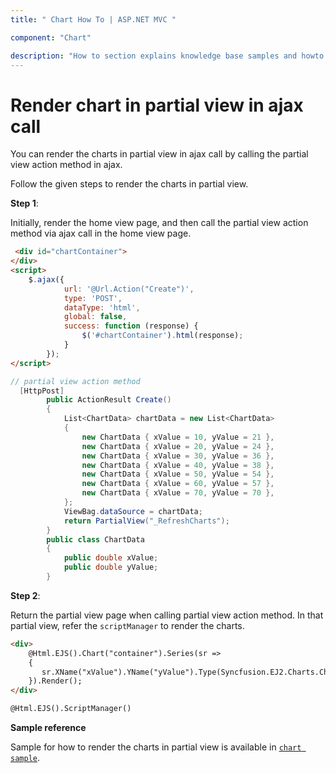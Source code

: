 ```yaml
---
title: " Chart How To | ASP.NET MVC "

component: "Chart"

description: "How to section explains knowledge base samples and howto access different types properties and events of the chart."
---
```


<!-- markdownlint-disable MD036 -->

# Render chart in partial view in ajax call

You can render the charts in partial view in ajax call by calling the partial view action method in ajax.

Follow the given steps to render the charts in partial view.

**Step 1**:

Initially, render the home view page, and then call the partial view action method via ajax call in the home view page.

```html
 <div id="chartContainer">
</div>
<script>
    $.ajax({
            url: '@Url.Action("Create")',
            type: 'POST',
            dataType: 'html',
            global: false,
            success: function (response) {
                $('#chartContainer').html(response);
            }
        });
</script>
```

```cs
// partial view action method
  [HttpPost]
        public ActionResult Create()
        {
            List<ChartData> chartData = new List<ChartData>
            {
                new ChartData { xValue = 10, yValue = 21 },
                new ChartData { xValue = 20, yValue = 24 },
                new ChartData { xValue = 30, yValue = 36 },
                new ChartData { xValue = 40, yValue = 38 },
                new ChartData { xValue = 50, yValue = 54 },
                new ChartData { xValue = 60, yValue = 57 },
                new ChartData { xValue = 70, yValue = 70 },
            };
            ViewBag.dataSource = chartData;
            return PartialView("_RefreshCharts");
        }
        public class ChartData
        {
            public double xValue;
            public double yValue;
        }
```

**Step 2**:

Return the partial view page when calling partial view action method. In that partial view, refer the `scriptManager` to render the charts.

```html
<div>
    @Html.EJS().Chart("container").Series(sr =>
    {
       sr.XName("xValue").YName("yValue").Type(Syncfusion.EJ2.Charts.ChartSeriesType.Column).DataSource(ViewBag.dataSource).Add();
    }).Render();
</div>

@Html.EJS().ScriptManager()
```

**Sample reference**

Sample for how to render the charts in partial view is available in [`chart sample`](http://www.syncfusion.com/downloads/support/directtrac/general/ze/chartsample1860216677).
